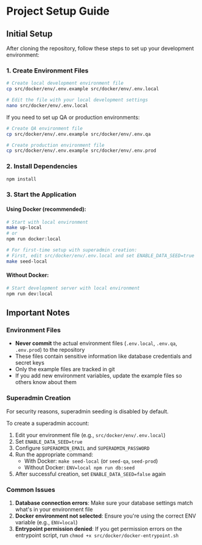 # Project Setup Guide

## Initial Setup

After cloning the repository, follow these steps to set up your development environment:

### 1. Create Environment Files

```bash
# Create local development environment file
cp src/docker/env/.env.example src/docker/env/.env.local

# Edit the file with your local development settings
nano src/docker/env/.env.local
```

If you need to set up QA or production environments:

```bash
# Create QA environment file
cp src/docker/env/.env.example src/docker/env/.env.qa

# Create production environment file
cp src/docker/env/.env.example src/docker/env/.env.prod
```

### 2. Install Dependencies

```bash
npm install
```

### 3. Start the Application

#### Using Docker (recommended):

```bash
# Start with local environment
make up-local
# or
npm run docker:local

# For first-time setup with superadmin creation:
# First, edit src/docker/env/.env.local and set ENABLE_DATA_SEED=true
make seed-local
```

#### Without Docker:

```bash
# Start development server with local environment
npm run dev:local
```

## Important Notes

### Environment Files

- **Never commit** the actual environment files (`.env.local`, `.env.qa`, `.env.prod`) to the repository
- These files contain sensitive information like database credentials and secret keys
- Only the example files are tracked in git
- If you add new environment variables, update the example files so others know about them

### Superadmin Creation

For security reasons, superadmin seeding is disabled by default.

To create a superadmin account:

1. Edit your environment file (e.g., `src/docker/env/.env.local`)
2. Set `ENABLE_DATA_SEED=true`
3. Configure `SUPERADMIN_EMAIL` and `SUPERADMIN_PASSWORD`
4. Run the appropriate command:
   - With Docker: `make seed-local` (or `seed-qa`, `seed-prod`)
   - Without Docker: `ENV=local npm run db:seed`
5. After successful creation, set `ENABLE_DATA_SEED=false` again

### Common Issues

1. **Database connection errors**: Make sure your database settings match what's in your environment file
2. **Docker environment not selected**: Ensure you're using the correct ENV variable (e.g., `ENV=local`)
3. **Entrypoint permission denied**: If you get permission errors on the entrypoint script, run `chmod +x src/docker/docker-entrypoint.sh`